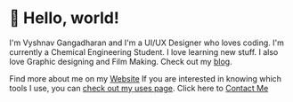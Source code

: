 # 👋 Hello, world!

I'm Vyshnav Gangadharan and I'm a UI/UX Designer who loves coding. I'm currently a Chemical Engineering Student. I love learning new stuff. I also love Graphic designing and Film Making. Check out my [blog](https://vyshnav.netlify.app/blog/).

Find more about me on my [Website](http://vyshnav.netlify.app/)
If you are interested in knowing which tools I use, you can [check out my uses page](https://vyshnav.netlify.app/more/).
Click here to [Contact Me](https://vyshnav.netlify.app/contact/)
